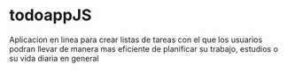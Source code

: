# todoappJS
Aplicacion en linea para crear listas de tareas con el que los usuarios podran llevar de manera mas eficiente de planificar su trabajo, estudios o su vida diaria en general
